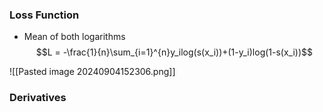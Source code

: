 ### Loss Function
+ Mean of both logarithms
$$L = -\frac{1}{n}\sum_{i=1}^{n}y_ilog(s(x_i))+(1-y_i)log(1-s(x_i))$$

![[Pasted image 20240904152306.png]]

### Derivatives
